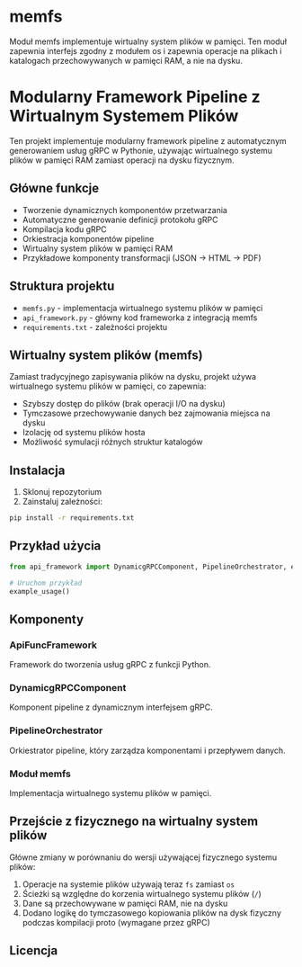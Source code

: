 # memfs
Moduł memfs implementuje wirtualny system plików w pamięci. Ten moduł zapewnia interfejs zgodny z modułem os i zapewnia operacje na plikach i katalogach przechowywanych w pamięci RAM, a nie na dysku.


# Modularny Framework Pipeline z Wirtualnym Systemem Plików

Ten projekt implementuje modularny framework pipeline z automatycznym generowaniem usług gRPC w Pythonie, używając wirtualnego systemu plików w pamięci RAM zamiast operacji na dysku fizycznym.

## Główne funkcje

- Tworzenie dynamicznych komponentów przetwarzania
- Automatyczne generowanie definicji protokołu gRPC
- Kompilacja kodu gRPC
- Orkiestracja komponentów pipeline
- Wirtualny system plików w pamięci RAM
- Przykładowe komponenty transformacji (JSON → HTML → PDF)

## Struktura projektu

- `memfs.py` - implementacja wirtualnego systemu plików w pamięci
- `api_framework.py` - główny kod frameworka z integracją memfs
- `requirements.txt` - zależności projektu

## Wirtualny system plików (memfs)

Zamiast tradycyjnego zapisywania plików na dysku, projekt używa wirtualnego systemu plików w pamięci, co zapewnia:

- Szybszy dostęp do plików (brak operacji I/O na dysku)
- Tymczasowe przechowywanie danych bez zajmowania miejsca na dysku
- Izolację od systemu plików hosta
- Możliwość symulacji różnych struktur katalogów

## Instalacja

1. Sklonuj repozytorium
2. Zainstaluj zależności:

```bash
pip install -r requirements.txt
```

## Przykład użycia

```python
from api_framework import DynamicgRPCComponent, PipelineOrchestrator, example_usage

# Uruchom przykład
example_usage()
```

## Komponenty

### ApiFuncFramework

Framework do tworzenia usług gRPC z funkcji Python.

### DynamicgRPCComponent

Komponent pipeline z dynamicznym interfejsem gRPC.

### PipelineOrchestrator

Orkiestrator pipeline, który zarządza komponentami i przepływem danych.

### Moduł memfs

Implementacja wirtualnego systemu plików w pamięci.

## Przejście z fizycznego na wirtualny system plików

Główne zmiany w porównaniu do wersji używającej fizycznego systemu plików:

1. Operacje na systemie plików używają teraz `fs` zamiast `os`
2. Ścieżki są względne do korzenia wirtualnego systemu plików (`/`)
3. Dane są przechowywane w pamięci RAM, nie na dysku
4. Dodano logikę do tymczasowego kopiowania plików na dysk fizyczny podczas kompilacji proto (wymagane przez gRPC)

## Licencja

